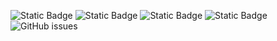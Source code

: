 ![Static Badge](https://img.shields.io/badge/blacklists-60-000000) ![Static Badge](https://img.shields.io/badge/blacklisted-3110174-cc0000) ![Static Badge](https://img.shields.io/badge/whitelisted-2244-00CC00) ![Static Badge](https://img.shields.io/badge/streaming_blacklist-28107-000000) ![GitHub issues](https://img.shields.io/github/issues/fabriziosalmi/blacklists)
